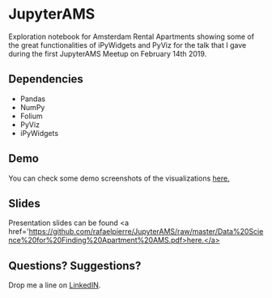 # JupyterAMS

Exploration notebook for Amsterdam Rental Apartments showing some of the great functionalities of iPyWidgets and PyViz for the talk that I gave during the first JupyterAMS Meetup on February 14th 2019.

## Dependencies

* Pandas
* NumPy
* Folium
* PyViz
* iPyWidgets

## Demo

You can check some demo screenshots of the visualizations <a href='/demo/'>here.</a>

## Slides

Presentation slides can be found <a href='https://github.com/rafaelpierre/JupyterAMS/raw/master/Data%20Science%20for%20Finding%20Apartment%20AMS.pdf>here.</a>

## Questions? Suggestions?

Drop me a line on <a href='www.linkedin.com/in/rafaelpierre'>LinkedIN</a>.
